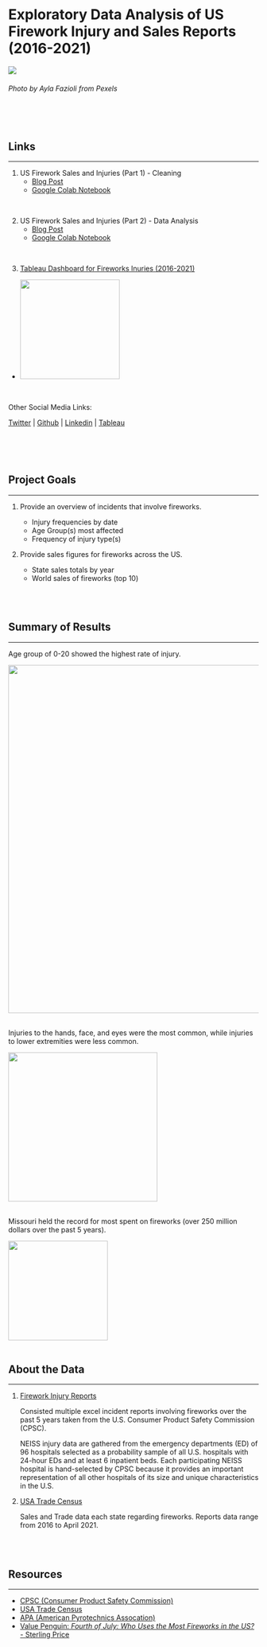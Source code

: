 # __Exploratory Data Analysis of US Firework Injury and Sales Reports (2016-2021)__

<img src="https://raw.githubusercontent.com/drusho/EDA_US_Firework_Sales_and_Injuries/main/assets/pexels-ayla-fazioli-5130121_wide.png">

###### _Photo by Ayla Fazioli from Pexels_

<br>
<br>


## Links
---
1. US Firework Sales and Injuries (Part 1) - Cleaning
   - [Blog Post](https://drusho.github.io/pandas/data%20cleaning/2021/07/14/_06_25_firework_part_1_cleaning.html)
   - [Google Colab Notebook](https://drive.google.com/file/d/1HoHdYjWWict5lh3yNDFu8dXNp4NVKpI_/view?usp=sharing)

<br>

2. US Firework Sales and Injuries (Part 2) - Data Analysis
   - [Blog Post](https://drusho.github.io/pandas/plotly/seaborn/2021/07/14/_07_03_firework_part_2_eda.html)
   - [Google Colab Notebook](https://colab.research.google.com/drive/1UksUenbmj76pvJPd42b9zzzTkZtMkRy6?usp=sharing)

<br>

3. [Tableau Dashboard for Fireworks Inuries (2016-2021)](https://public.tableau.com/app/profile/drusho/viz/USFireworkInjuries2016-2021/Dashboard1)

- [<img src="https://raw.githubusercontent.com/drusho/EDA_US_Firework_Sales_and_Injuries/main/assets/tableau_dashboard_preview.png" height="200"/>](https://public.tableau.com/app/profile/drusho/viz/USFireworkInjuries2016-2021/Dashboard1)


<br>

Other Social Media Links:

  [Twitter](https://twitter.com/drusho)  |  [Github](https://github.com/drusho)  |  [Linkedin](https://linkedin.com/in/davidrusho)  |  [Tableau](https://public.tableau.com/app/profile/drusho)

<br>

<br>
<br>

## Project Goals
---

1. Provide an overview of incidents that involve fireworks.
   - Injury frequencies by date
   - Age Group(s) most affected
   - Frequency of injury type(s)

2. Provide sales figures for fireworks across the US.
   - State sales totals by year
   - World sales of fireworks (top 10)

<br>
<br>



## Summary of Results
---

Age group of 0-20 showed the highest rate of injury.

<img src="https://raw.githubusercontent.com/drusho/EDA_US_Firework_Sales_and_Injuries/main/reports/figures/Incident%20Counts%20by%20Age_Bar.png" width="700"/>

<br>
<br>

Injuries to the hands, face, and eyes were the most common, while injuries to lower extremities were less common.

<img src="https://raw.githubusercontent.com/drusho/EDA_US_Firework_Sales_and_Injuries/main/reports/figures/Incident%20Counts%20by%20Body%20Part.png" height="300"/>

<br>
<br>

Missouri held the record for most spent on fireworks (over 250 million dollars over the past 5 years).

<img src="https://raw.githubusercontent.com/drusho/EDA_US_Firework_Sales_and_Injuries/main/reports/figures/Total%20State%20Firework%20Sales%20(%24USD)%202016-2020%20(map).png" height="200"/>

<br>
<br>


## About the Data
---


1. [Firework Injury Reports](https://www.cpsc.gov/cgibin/NEISSQuery/UserCriteria.aspx?UserAff=5x08cgz9T6YPDAZJzvlZjA%3d%3d&UserAffOther=9OYR9kUytIsLilKZieD5xg%3d%3d)

   Consisted multiple excel incident reports involving fireworks over the past 5 years taken from the U.S. Consumer Product Safety Commission (CPSC).

   NEISS injury data are gathered from the emergency departments (ED) of 96 hospitals selected as a probability sample of all U.S. hospitals with 24-hour EDs and at least 6 inpatient beds. Each participating NEISS hospital is hand-selected by CPSC because it provides an important representation of all other hospitals of its size and unique characteristics in the U.S.

2. [USA Trade Census](https://usatrade.census.gov/)

   Sales and Trade data each state regarding fireworks.  Reports data range from 2016 to April 2021.

<br>
<br>

## Resources
---

- [CPSC (Consumer Product Safety Commission)](https://www.cpsc.gov/cgibin/NEISSQuery/UserCriteria.aspx?UserAff=5x08cgz9T6YPDAZJzvlZjA%3d%3dUserAffOther=9OYR9kUytIsLilKZieD5xg%3d%3d)
- [USA Trade Census](https://usatrade.census.gov/)
- [APA (American Pyrotechnics Assocation)](https://www.americanpyro.com/industry-facts-figures)
- [Value Penguin: _Fourth of July: Who Uses the Most Fireworks in the US?_ - Sterling Price ](https://www.valuepenguin.com/who-uses-most-fireworks-united-states)
</details>
